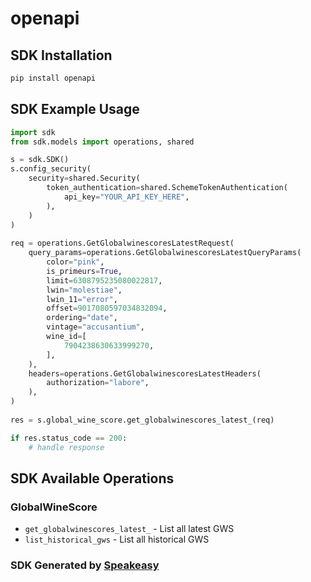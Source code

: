 # openapi

<!-- Start SDK Installation -->
## SDK Installation

```bash
pip install openapi
```
<!-- End SDK Installation -->

## SDK Example Usage
<!-- Start SDK Example Usage -->
```python
import sdk
from sdk.models import operations, shared

s = sdk.SDK()
s.config_security(
    security=shared.Security(
        token_authentication=shared.SchemeTokenAuthentication(
            api_key="YOUR_API_KEY_HERE",
        ),
    )
)
    
req = operations.GetGlobalwinescoresLatestRequest(
    query_params=operations.GetGlobalwinescoresLatestQueryParams(
        color="pink",
        is_primeurs=True,
        limit=6308795235080022817,
        lwin="molestiae",
        lwin_11="error",
        offset=9017080597034832094,
        ordering="date",
        vintage="accusantium",
        wine_id=[
            7904238630633999270,
        ],
    ),
    headers=operations.GetGlobalwinescoresLatestHeaders(
        authorization="labore",
    ),
)
    
res = s.global_wine_score.get_globalwinescores_latest_(req)

if res.status_code == 200:
    # handle response
```
<!-- End SDK Example Usage -->

<!-- Start SDK Available Operations -->
## SDK Available Operations

### GlobalWineScore

* `get_globalwinescores_latest_` - List all latest GWS
* `list_historical_gws` - List all historical GWS

<!-- End SDK Available Operations -->

### SDK Generated by [Speakeasy](https://docs.speakeasyapi.dev/docs/using-speakeasy/client-sdks)
